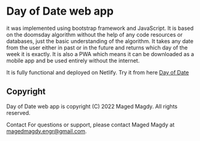 # Day of Date web app 
it was implemented using bootstrap framework and JavaScript. It is based on the doomsday algorithm without the help of any code resources or databases, just the basic understanding of the algorithm. It takes any date from the user either in past or in the future and returns which day of the week it is exactly. It is also a PWA which means it can be downloaded as a mobile app and be used entirely without the internet.

It is fully functional and deployed on Netlify.
Try it from here [Day of Date](https://dayofdate.netlify.app/)

## Copyright
Day of Date web app is copyright (C) 2022 Maged Magdy. All rights reserved.

Contact
For questions or support, please contact Maged Magdy at magedmagdy.engr@gmail.com.
